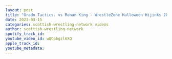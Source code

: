```yaml
---
layout: post
title: "Grado Tactics. vs Ronan King - WrestleZone Halloween Hijinks 2022"
date: 2023-03-15
categories: scottish-wrestling-network videos
author: scottish-wrestling-network
spotify_track_id: 
youtube_video_id: wQCpbgzl6XQ
apple_track_id: 
youtube_metadata: 
---
```

